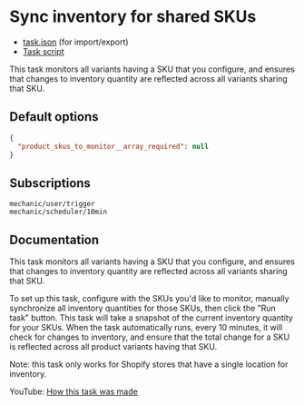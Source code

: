 # Sync inventory for shared SKUs

* [task.json](../../tasks/sync-inventory-for-shared-skus.json) (for import/export)
* [Task script](./script.liquid)

This task monitors all variants having a SKU that you configure, and ensures that changes to inventory quantity are reflected across all variants sharing that SKU.

## Default options

```json
{
  "product_skus_to_monitor__array_required": null
}
```

## Subscriptions

```liquid
mechanic/user/trigger
mechanic/scheduler/10min
```

## Documentation

This task monitors all variants having a SKU that you configure, and ensures that changes to inventory quantity are reflected across all variants sharing that SKU.

To set up this task, configure with the SKUs you'd like to monitor, manually synchronize all inventory quantities for those SKUs, then click the "Run task" button. This task will take a snapshot of the current inventory quantity for your SKUs. When the task automatically runs, every 10 minutes, it will check for changes to inventory, and ensure that the total change for a SKU is reflected across all product variants having that SKU.

Note: this task only works for Shopify stores that have a single location for inventory.

YouTube: [How this task was made](https://youtu.be/CoWvIdibz9Y)
